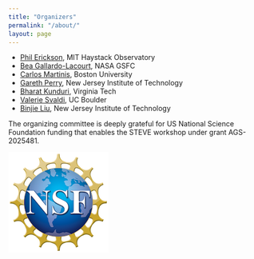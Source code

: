```yaml
---
title: "Organizers"
permalink: "/about/"
layout: page
---
```


 - [Phil Erickson](mailto:pje@mit.edu), MIT Haystack Observatory
 - [Bea Gallardo-Lacourt](mailto:bea.gallardolacourt@nasa.gov), NASA GSFC
 - [Carlos Martinis](mailto:martinis@bu.edu), Boston University
 - [Gareth Perry](mailto:gperry@njit.edu), New Jersey Institute of Technology
 - [Bharat Kunduri](mailto:bharatr@vt.edu), Virginia Tech
 - [Valerie Svaldi](mailto:valerie.svaldi@gmail.com), UC Boulder
 - [Binjie Liu](mailto:bl395@njit.edu), New Jersey Institute of Technology
 
 
The organizing committee is deeply grateful for US National Science Foundation funding that enables the STEVE workshop under grant AGS-2025481.

![NSF](/assets/nsf_logo_small.png)